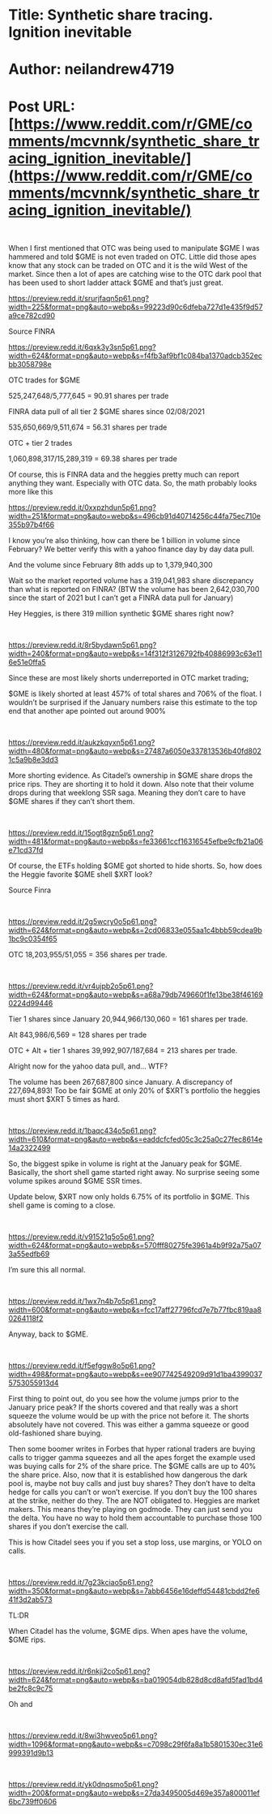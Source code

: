 # Title: Synthetic share tracing. Ignition inevitable
# Author: neilandrew4719
# Post URL: [https://www.reddit.com/r/GME/comments/mcvnnk/synthetic_share_tracing_ignition_inevitable/](https://www.reddit.com/r/GME/comments/mcvnnk/synthetic_share_tracing_ignition_inevitable/)


&#x200B;

When I first mentioned that OTC was being used to manipulate $GME I was hammered and told $GME is not even traded on OTC. Little did those apes know that any stock can be traded on OTC and it is the wild West of the market. Since then a lot of apes are catching wise to the OTC dark pool that has been used to short ladder attack $GME and that’s just great.

https://preview.redd.it/srurjfaqn5p61.png?width=225&format=png&auto=webp&s=99223d90c6dfeba727d1e435f9d57a9ce782cd90

Source FINRA

https://preview.redd.it/6qxk3y3sn5p61.png?width=624&format=png&auto=webp&s=f4fb3af9bf1c084ba1370adcb352ecbb3058798e

OTC trades for $GME

525,247,648/5,777,645 = 90.91 shares per trade

FINRA data pull of all tier 2 $GME shares since 02/08/2021

535,650,669/9,511,674 = 56.31 shares per trade

OTC + tier 2 trades

1,060,898,317/15,289,319 = 69.38 shares per trade

Of course, this is FINRA data and the heggies pretty much can report anything they want. Especially with OTC data. So, the math probably looks more like this

https://preview.redd.it/0xxpzhdun5p61.png?width=251&format=png&auto=webp&s=496cb91d40714256c44fa75ec710e355b97b4f66

I know you’re also thinking, how can there be 1 billion in volume since February? We better verify this with a yahoo finance day by day data pull.

And the volume since February 8th adds up to 1,379,940,300

Wait so the market reported volume has a 319,041,983 share discrepancy than what is reported on FINRA? (BTW the volume has been 2,642,030,700 since the start of 2021 but I can’t get a FINRA data pull for January)

Hey Heggies, is there 319 million synthetic $GME shares right now?

&#x200B;

https://preview.redd.it/8r5bydawn5p61.png?width=240&format=png&auto=webp&s=14f312f3126792fb40886993c63e116e51e0ffa5

Since these are most likely shorts underreported in OTC market trading;

$GME is likely shorted at least 457% of total shares and 706% of the float. I wouldn’t be surprised if the January numbers raise this estimate to the top end that another ape pointed out around 900%

&#x200B;

https://preview.redd.it/aukzkqyxn5p61.png?width=480&format=png&auto=webp&s=27487a6050e337813536b40fd8021c5a9b8e3dd3

More shorting evidence. As Citadel’s ownership in $GME share drops the price rips. They are shorting it to hold it down. Also note that their volume drops during that weeklong SSR saga. Meaning they don’t care to have $GME shares if they can’t short them.

&#x200B;

https://preview.redd.it/15ogt8gzn5p61.png?width=481&format=png&auto=webp&s=fe33661ccf16316545efbe9cfb21a06e71cd37fd

Of course, the ETFs holding $GME got shorted to hide shorts. So, how does the Heggie favorite $GME shell $XRT look?

Source Finra

&#x200B;

https://preview.redd.it/2g5wcry0o5p61.png?width=624&format=png&auto=webp&s=2cd06833e055aa1c4bbb59cdea9b1bc9c0354f65

OTC 18,203,955/51,055 = 356 shares per trade.

&#x200B;

https://preview.redd.it/vr4ujpb2o5p61.png?width=624&format=png&auto=webp&s=a68a79db749660f1fe13be38f461690224d99446

Tier 1 shares since January 20,944,966/130,060 = 161 shares per trade.

Alt 843,986/6,569 = 128 shares per trade

OTC + Alt + tier 1 shares 39,992,907/187,684 = 213 shares per trade.

Alright now for the yahoo data pull, and… WTF?

The volume has been 267,687,800 since January. A discrepancy of 227,694,893! Too be fair $GME at only 20% of $XRT’s portfolio the heggies must short $XRT 5 times as hard.

&#x200B;

https://preview.redd.it/1baqc434o5p61.png?width=610&format=png&auto=webp&s=eaddcfcfed05c3c25a0c27fec8614e14a2322499

So, the biggest spike in volume is right at the January peak for $GME. Basically, the short shell game started right away. No surprise seeing some volume spikes around $GME SSR times.

Update below, $XRT now only holds 6.75% of its portfolio in $GME. This shell game is coming to a close.

&#x200B;

https://preview.redd.it/v91521q5o5p61.png?width=624&format=png&auto=webp&s=570fff80275fe3961a4b9f92a75a073a55edfb69

I’m sure this all normal.

&#x200B;

https://preview.redd.it/1wx7n4b7o5p61.png?width=600&format=png&auto=webp&s=fcc17aff27796fcd7e7b77fbc819aa80264118f2

Anyway, back to $GME.

&#x200B;

https://preview.redd.it/f5efggw8o5p61.png?width=498&format=png&auto=webp&s=ee907742549209d91d1ba43990375753055913d4

First thing to point out, do you see how the volume jumps prior to the January price peak? If the shorts covered and that really was a short squeeze the volume would be up with the price not before it. The shorts absolutely have not covered. This was either a gamma squeeze or good old-fashioned share buying.

Then some boomer writes in Forbes that hyper rational traders are buying calls to trigger gamma squeezes and all the apes forget the example used was buying calls for 2% of the share price. The $GME calls are up to 40% the share price. Also, now that it is established how dangerous the dark pool is, maybe not buy calls and just buy shares? They don’t have to delta hedge for calls you can’t or won’t exercise. If you don’t buy the 100 shares at the strike, neither do they. The are NOT obligated to. Heggies are market makers. This means they’re playing on godmode. They can just send you the delta. You have no way to hold them accountable to purchase those 100 shares if you don’t exercise the call.

This is how Citadel sees you if you set a stop loss, use margins, or YOLO on calls.

&#x200B;

https://preview.redd.it/7g23kciao5p61.png?width=350&format=png&auto=webp&s=7abb6456e16deffd54481cbdd2fe641f3d2ab573

TL:DR

When Citadel has the volume, $GME dips. When apes have the volume, $GME rips.

&#x200B;

https://preview.redd.it/r6nkji2co5p61.png?width=624&format=png&auto=webp&s=ba019054db828d8cd8afd5fad1bd4be2fc8c9c75

Oh and

&#x200B;

https://preview.redd.it/8wi3hwveo5p61.png?width=1096&format=png&auto=webp&s=c7098c29f6fa8a1b5801530ec31e6999391d9b13

&#x200B;

https://preview.redd.it/yk0dnqsmo5p61.png?width=200&format=png&auto=webp&s=27da3495005d469e357a800011ef6bc739ff0606